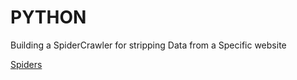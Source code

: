 # PYTHON

Building a SpiderCrawler for stripping Data from a Specific website

[Spiders](https://github.com/krasi11/Python-Scrapper/tree/main/Scrapper/Spiders)
